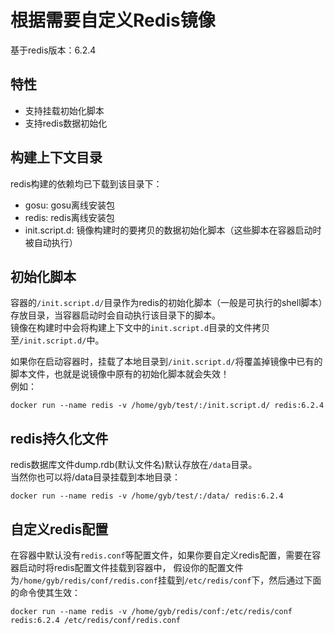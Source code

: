 # 根据需要自定义Redis镜像

基于redis版本：6.2.4

## 特性
   - 支持挂载初始化脚本
   - 支持redis数据初始化

## 构建上下文目录
redis构建的依赖均已下载到该目录下：
   - gosu: gosu离线安装包
   - redis: redis离线安装包
   - init.script.d: 镜像构建时的要拷贝的数据初始化脚本（这些脚本在容器启动时被自动执行）


## 初始化脚本
容器的`/init.script.d/`目录作为redis的初始化脚本（一般是可执行的shell脚本）存放目录，当容器启动时会自动执行该目录下的脚本。<br>
镜像在构建时中会将构建上下文中的`init.script.d`目录的文件拷贝至`/init.script.d/`中。

如果你在启动容器时，挂载了本地目录到`/init.script.d/`将覆盖掉镜像中已有的脚本文件，也就是说镜像中原有的初始化脚本就会失效！<br>
例如：
```shell
docker run --name redis -v /home/gyb/test/:/init.script.d/ redis:6.2.4
```

## redis持久化文件
redis数据库文件dump.rdb(默认文件名)默认存放在`/data`目录。<br>
当然你也可以将/data目录挂载到本地目录：
```shell
docker run --name redis -v /home/gyb/test/:/data/ redis:6.2.4
```

## 自定义redis配置
在容器中默认没有`redis.conf`等配置文件，如果你要自定义redis配置，需要在容器启动时将redis配置文件挂载到容器中，
假设你的配置文件为`/home/gyb/redis/conf/redis.conf`挂载到`/etc/redis/conf`下，然后通过下面的命令使其生效：

```shell
docker run --name redis -v /home/gyb/redis/conf:/etc/redis/conf redis:6.2.4 /etc/redis/conf/redis.conf
```
